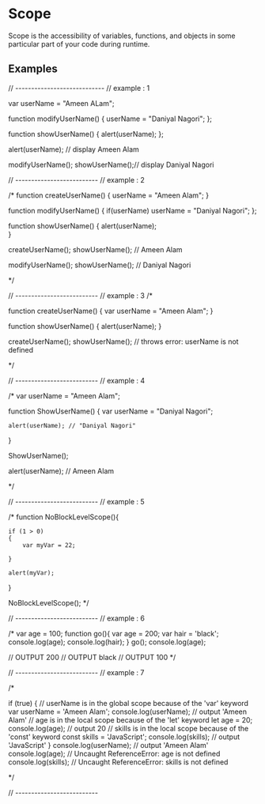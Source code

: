 # Scope

Scope is the accessibility of variables, functions, and objects in some particular part of your code during runtime.

## Examples
// ----------------------------
//  example : 1


var userName = "Ameen ALam";

function modifyUserName() {
        userName = "Daniyal Nagori";
    };

function showUserName() {
        alert(userName);
    };

alert(userName); // display Ameen Alam

modifyUserName();
showUserName();// display Daniyal Nagori



// --------------------------
//  example : 2

/* 
function createUserName() {
    userName = "Ameen Alam";
}

function modifyUserName() {
    if(userName)
        userName = "Daniyal Nagori";
};

function showUserName() {
    alert(userName);  
}

createUserName();
showUserName(); // Ameen Alam 

modifyUserName();
showUserName(); // Daniyal Nagori 

 */




// --------------------------
//  example : 3
/* 

function createUserName() {
    var userName = "Ameen Alam";
}

function showUserName() {
    alert(userName);
}

createUserName();
showUserName(); // throws error: userName is not defined

 */





// --------------------------
//  example : 4


/* 
var userName = "Ameen Alam";

function ShowUserName()
{
    var userName = "Daniyal Nagori";

    alert(userName); // "Daniyal Nagori"
}

ShowUserName();

alert(userName); // Ameen Alam

 */



// --------------------------
//  example : 5


/* 
function NoBlockLevelScope(){
    
    if (1 > 0)
    {
        var myVar = 22;

    }

    alert(myVar);
}

NoBlockLevelScope();
 */



// --------------------------
//  example : 6


/* 
var age = 100;
function go(){
 var age = 200;
 var hair =  'black';
 console.log(age);
 console.log(hair);
}
go();
console.log(age);

// OUTPUT  200 
// OUTPUT  black 
// OUTPUT  100 
 */



// --------------------------
//  example : 7


/* 

if (true) {
   // userName is in the global scope because of the 'var' keyword
   var userName = 'Ameen Alam';
   console.log(userName); // output 'Ameen Alam'
   // age is in the local scope because of the 'let' keyword
   let age = 20;
   console.log(age); // output 20
   // skills is in the local scope because of the 'const' keyword
   const skills = 'JavaScript';
   console.log(skills); // output 'JavaScript'
}
console.log(userName); // output 'Ameen Alam'
console.log(age); // Uncaught ReferenceError: age is not defined
console.log(skills); // Uncaught ReferenceError: skills is not defined


*/


// --------------------------
